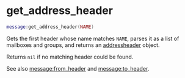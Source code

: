 # get_address_header

```lua
message:get_address_header(NAME)
```

Gets the first header whose name matches `NAME`, parses it as a list of mailboxes and groups, and returns an [addressheader](../addressheader/index.md) object.

Returns `nil` if no matching header could be found.

See also [message:from_header](from_header.md) and [message:to_header](to_header.md).

